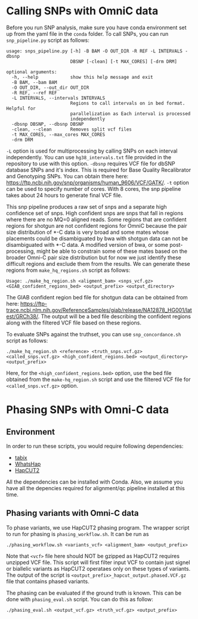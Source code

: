 
# Calling SNPs with OmniC data

Before you run SNP analysis, make sure you have conda environment set up from the yaml file in the `conda` folder. To call SNPs, you can run `snp_pipeline.py` script as follows:

```
usage: snps_pipeline.py [-h] -B BAM -O OUT_DIR -R REF -L INTERVALS -dbsnp
                        DBSNP [-clean] [-t MAX_CORES] [-drm DRM]

optional arguments:
  -h, --help            show this help message and exit
  -B BAM, --bam BAM
  -O OUT_DIR, --out_dir OUT_DIR
  -R REF, --ref REF
  -L INTERVALS, --intervals INTERVALS
                        Regions to call intervals on in bed format. Helpful for
                        parallelization as Each interval is processed
                        independently
  -dbsnp DBSNP, --dbsnp DBSNP
  -clean, --clean       Removes split vcf files
  -t MAX_CORES, --max_cores MAX_CORES
  -drm DRM
```

`-L` option is used for multiprocessing by calling SNPs on each interval independently. You can use `hg38_intervals.txt` file provided in the repository to use with this option. `-dbsnp` requires VCF file for dbSNP database SNPs and it's index. This is required for Base Quality Recalibrator and Genotyping SNPs. You can obtain there here: https://ftp.ncbi.nih.gov/snp/organisms/human_9606/VCF/GATK/. `-t` option can be used to specify number of cores. With 8 cores, the snp pipeline takes about 24 hours to generate final VCF file. 

This snp pipeline  produces a raw set of snps and a separate high confidence set of snps.  High confident snps are snps that fall in regions where there are no MQ=0 aligned reads.  Some regions that are confident regions for shotgun are not confident regions for OmniC because the pair size distribution of *-C data is very broad and some mates whose placements could be disambiguated by bwa with shotgun data can not be disambiguated with *-C data.   A modified version of bwa, or some post-processing, might be able to constrain some of these mates based on the broader Omni-C pair size distribution but for now we just identify these difficult regions and exclude them from the results. We can generate these regions from `make_hq_regions.sh` script as follows:

```
Usage: ./make_hq_region.sh <aligment_bam> <snps_vcf.gz> <GIAB_confident_regions_bed> <output_prefix> <output_directory>
```
The GIAB confident region bed file for shotgun data can be obtained from here: https://ftp-trace.ncbi.nlm.nih.gov/ReferenceSamples/giab/release/NA12878_HG001/latest/GRCh38/. The output will be a bed file describing the confident regions along with the filtered VCF file based on these regions. 

To evaluate SNPs against the truthset, you can use `snp_concordance.sh` script as follows:
```
./make_hq_region.sh <reference> <truth_snps.vcf.gz> <called_snps.vcf.gz> <high_confident_regions.bed> <output_directory> <output_prefix>
```

Here, for the `<high_confident_regions.bed>` option, use the bed file obtained from the `make-hq_region.sh` script and use the filtered VCF file for `<called_snps.vcf.gz>` option. 


<!---
SNPs can be called by editing the makefile to point to a base directory that contains the snp resources and a directory that contains dovetail_tools

```
ROOT=/home/ubuntu/prj/snpexample/
DOVETOOLS=/home/ubuntu/src/dovetail_tools/
LIB_NAME=LM979
```

The directory, here snpexample, will need to contain the following genome reference files (or symlinks to them):

```
snpexample/ref/hg38/GRCh38.p12.fa
snpexample/ref/hg38/GRCh38.p12.fa.fai
snpexample/ref/hg38/GRCh38.p12.fa.sizes
snpexample/ref/hg38/dbSNP/00-common_all.vcf.gz
snpexample/ref/hg38/dbSNP/00-common_all.vcf.gz.tbi
```

Where the fasta file is the reference fasta file and the vcfs under dbSNP are the commonly occurring SNPs from dbSNP.  

To filter low quality regions a ConfidentRegions.bed.gz is expected in:

```
snpexample/truthset/ConfidentRegions.bed.gz
snpexample/truthset/NA12878.vcf.gz
```

The locations and names of these files can be altered in the included makefile. The max cpus allowed can also be edited in the makefile. To call snps, set up these files and then do:

```
make all
```

Or to run each step separately:

```
make snp_pipe
make hqregion
make concordance
```







This snp pipeline  produces a raw set of snps and a separate high confidence set of snps.  High confident snps are snps that fall in regions where there are no MQ=0 aligned reads.  Some regions that are confident regions for shotgun are not confident regions for OmniC because the pair size distribution of *-C data is very broad and some mates whose placements could be disambiguated by bwa with shotgun data can not be disambiguated with *-C data.   A modified version of bwa, or some post-processing, might be able to constrain some of these mates based on the broader Omni-C pair size distribution but for now we just identify these difficult regions and exclude them from the results. 

 -->
# Phasing SNPs with Omni-C data 
## Environment

In order to run these scripts, you would require following dependencies:

- [tabix](https://anaconda.org/bioconda/tabix)
- [WhatsHap](https://whatshap.readthedocs.io/en/latest/)
- [HapCUT2](https://github.com/vibansal/HapCUT2)

All the dependencies can be installed with Conda. Also, we assume you have all the depencies required for alignment/qc pipeline installed at this time. 

## Phasing variants with Omni-C data

To phase variants, we use HapCUT2 phasing program. The wrapper script to run for phasing is `phasing_workflow.sh`. It can be run as

```
./phasing_workflow.sh <variants_vcf> <alignment_bam> <output_prefix>
```


Note that `<vcf>` file here should NOT be gzipped as HapCUT2 requires unzipped VCF file. This script will first filter input VCF to contain just signel or biallelic variants as HapCUT2 operataes only on these types of variants. The output of the script is `<output_prefix>_hapcut_output.phased.VCF.gz` file that contains phased variants. 

The phasing can be evaluated if the ground truth is known. This can be done with `phasing_eval.sh` script. You can do this as follow: 

```
./phasing_eval.sh <output_vcf.gz> <truth_vcf.gz> <output_prefix>
```
